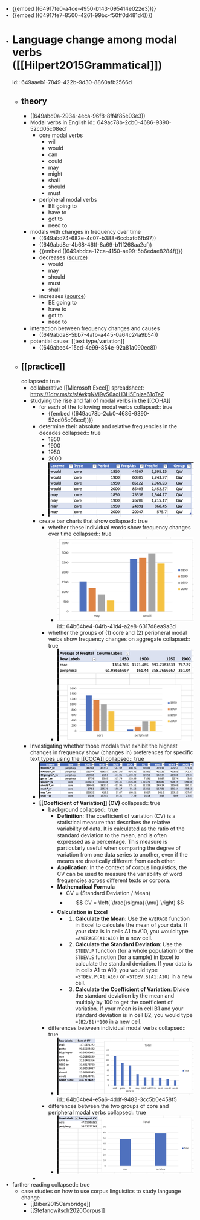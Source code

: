 - {{embed ((64917fe0-a4ce-4950-b143-095414e022e3))}}
- {{embed ((64917fe7-8500-4261-99bc-f50ff0d481d4))}}
- # Language change among modal verbs ([[Hilpert2015Grammatical]])
  id:: 649aaeb1-7849-422b-9d30-8860afb2566d
	- ## theory
		- ((649abd0a-2934-4eca-96f8-8ff4f85e03e3))
		- Modal verbs in English
		  id:: 649ac78b-2cb0-4686-9390-52cd05c08ecf
			- core modal verbs
				- will
				- would
				- can
				- could
				- may
				- might
				- shall
				- should
				- must
			- peripheral modal verbs
				- BE going to
				- have to
				- got to
				- need to
		- modals with changes in frequency over time
			- ((649abd74-682e-4c07-b388-6ccbafd6fb97))
			- ((649abd8e-4b68-46ff-8a69-b11f268aa2cf))
			- {{embed ((649abdca-12ca-4150-ae99-5b6edae8284f))}}
			- decreases ([source](((649b01d8-55ec-4a2b-9455-ac178224b327))))
				- would
				- may
				- should
				- must
				- shall
			- increases ([source](((649abe39-2aaf-438b-89e0-298a7e3eadcb))))
				- BE going to
				- have to
				- got to
				- need to
		- interaction between frequency changes and causes
			- ((649abda8-5bb7-4afb-a445-0a64c24a9b54))
		- potential cause: [[text type/variation]]
			- ((649abee4-15ed-4e99-854e-92a81a090ec8))
	- ## [[practice]]
	  collapsed:: true
		- collaborative [[Microsoft Excel]] spreadsheet: https://1drv.ms/x/s!AvkgNVl9yS6aoH3H5Epize61oTeZ
		- studying the rise and fall of modal verbs in the [[COHA]]
			- for each of the following modal verbs
			  collapsed:: true
				- {{embed ((649ac78b-2cb0-4686-9390-52cd05c08ecf))}}
			- determine their absolute and relative frequencies in the decades
			  collapsed:: true
				- 1850
				- 1900
				- 1950
				- 2000
				- ![image.png](../assets/image_1687959697860_0.png)
			- create bar charts that show
			  collapsed:: true
				- whether these individual words show frequency changes over time
				  collapsed:: true
					- ![image.png](../assets/image_1687959732182_0.png)
					  id:: 64b64be4-04fb-41d4-a2e8-6317d8ea9a3d
				- whether the groups of (1) core and (2) peripheral modal verbs show frequency changes on aggregate
				  collapsed:: true
					- ![image.png](../assets/image_1689070200344_0.png)
		- Investigating whether those modals that exhibit the highest changes in frequency show (changes in) preferences for specific text types using the [[COCA]]
		  collapsed:: true
			- ![image.png](../assets/image_1687959769997_0.png)
			- **[[Coefficient of Variation]] (CV)**
			  collapsed:: true
				- background
				  collapsed:: true
					- **Definition**: The coefficient of variation (CV) is a statistical measure that describes the relative variability of data. It is calculated as the ratio of the standard deviation to the mean, and is often expressed as a percentage. This measure is particularly useful when comparing the degree of variation from one data series to another, even if the means are drastically different from each other.
					- **Application**: In the context of corpus linguistics, the CV can be used to measure the variability of word frequencies across different texts or corpora.
					- **Mathematical Formula**
						- CV = (Standard Deviation / Mean)
						- $$ CV = \left( \frac{\sigma}{\mu} \right) $$
					- **Calculation in Excel**
						- 1. **Calculate the Mean**: Use the `AVERAGE` function in Excel to calculate the mean of your data. If your data is in cells A1 to A10, you would type `=AVERAGE(A1:A10)` in a new cell.
						- 2. **Calculate the Standard Deviation**: Use the `STDEV.P` function (for a whole population) or the `STDEV.S` function (for a sample) in Excel to calculate the standard deviation. If your data is in cells A1 to A10, you would type `=STDEV.P(A1:A10)` or `=STDEV.S(A1:A10)` in a new cell.
						- 3. **Calculate the Coefficient of Variation**: Divide the standard deviation by the mean and multiply by 100 to get the coefficient of variation. If your mean is in cell B1 and your standard deviation is in cell B2, you would type `=(B2/B1)*100` in a new cell.
				- differences between individual modal verbs
				  collapsed:: true
					- ![image.png](../assets/image_1689070302563_0.png)
					  id:: 64b64be4-e5a6-4ddf-9483-3cc5b0e458f5
				- differences between the two groups of core and peripheral modal verbs
				  collapsed:: true
					- ![image.png](../assets/image_1689070360661_0.png)
			-
- further reading
  collapsed:: true
	- case studies on how to use corpus linguistics to study language change
		- [[Biber2015Cambridge]]
		- [[Stefanowitsch2020Corpus]]